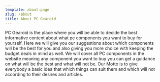 ```yaml
---
template: about-page
slug: /about
title: About PC Gearoid
---
```

PC Gearoid is the place where you will be able to decide the best informative content about what pc components you want to buy for yourself. Here we will give you our suggestions about which components will be the best for you and also giving you more choice with keeping the budget deals in mind as well. We will cover all PC components in the website meaning any component you want to buy you can get a guidance on what will be the best and what will not be. Our Motto is to give everybody a basic idea that which things can suit them and which will not according to their desires and articles.
